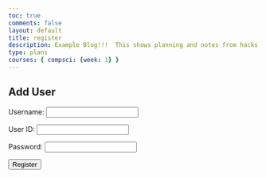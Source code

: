 ```yaml
---
toc: true
comments: false
layout: default
title: register
description: Example Blog!!!  This shows planning and notes from hacks.
type: plans
courses: { compsci: {week: 1} }
---
```

<style>
    .card {
  box-shadow: 0 4px 8px 0 rgba(0,0,0,0.2);
  transition: 0.3s;
  width: 60%;
}
</style>
<html lang="en">
<body>
    <div class="card1">
        <h2>Add User</h2>
        <form action="javascript:login_user()">
            <p>
                <label>
                    Username:
                    <input type="text" name="name" id="name" required>
                </label>
            </p>
            <p><label>
                User ID:
                <input type="text" name="uid" id="uid" required>
            </label></p>
            <p><label>
                Password:
                <input type="password" name="password" id="password" required>
            </label></p>
            <p>
                <button class="button">Register</button>
            </p>
        </form>
    </div>

<!-- Add this line to your HTML -->
<div id="users"></div>

</body>
</html>



<script>
    // const src="{% raw %}{{site.baseurl}}{% endraw %}";
    const url = 'http://127.0.0.1:8086//api/user/'
    
    window.login_user = function(){
        var uid = document.getElementById('uid').value;
        var password = document.getElementById('password').value;
        var name = document.getElementById('name').value;

        var data = {
            uid: uid,
            password: password,
            name: name
        };

        var json = JSON.stringify(data);

        console.log('uid:', uid);
        console.log('password:', password);
        console.log('name:', name);

        fetch(url, {
            method: 'POST',
            headers: {
                'Content-Type': 'application/json'
            },
            body: json
        })
        .then(response => response.json())
        .then(data => {
            console.log('Success:', data);
            var users = document.getElementById('users');
            if(users) {
                users.innerHTML = JSON.stringify(data);
            }
        })
        .catch((error) => {
            console.error('Error:', error);
            alert("error");
           
        });
        window.location.href = "http://127.0.0.1:4100/calc-/2024/02/02/login.html";

    }
</script>
